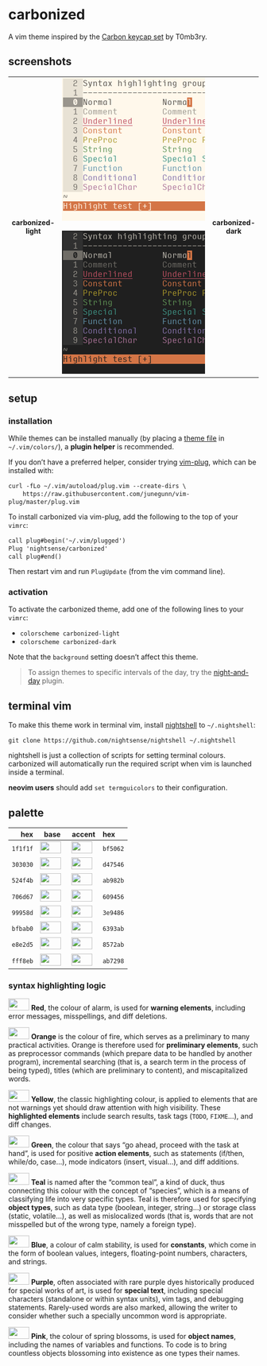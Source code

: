 <h1 id="carbonized">carbonized</h1>

<p>A vim theme inspired by the <a href="https://geekhack.org/index.php?topic=79693.0">Carbon keycap set</a> by T0mb3ry.</p>

<h2 id="screenshots">screenshots</h2>

<table>
<tr></tr><tr><td align="center"><strong>carbonized-<br />light</strong></td>
<td align="center"><img src="/img/screenshot-carbonized-light.png" alt="screenshot of the carbonized-light vim theme" width="288" /> <img src="/img/screenshot-carbonized-dark.png" alt="screenshot of the carbonized-dark vim theme" width="288" /></td>
<td align="center"><strong>carbonized-<br />dark</strong></td></tr>
</table>

<h2 id="setup">setup</h2>

<h3 id="installation">installation</h3>

<p>While themes can be installed manually (by placing a <a href="https://github.com/nightsense/carbonized/tree/master/colors">theme file</a> in <code class="highlighter-rouge">~/.vim/colors/</code>), a <strong>plugin helper</strong> is recommended.</p>

<p>If you don’t have a preferred helper, consider trying <a href="https://github.com/junegunn/vim-plug">vim-plug</a>, which can be installed with:</p>

<div class="highlighter-rouge"><pre class="highlight"><code>curl -fLo ~/.vim/autoload/plug.vim --create-dirs \
    https://raw.githubusercontent.com/junegunn/vim-plug/master/plug.vim
</code></pre>
</div>

<p>To install carbonized via vim-plug, add the following to the top of your <code class="highlighter-rouge">vimrc</code>:</p>

<div class="highlighter-rouge"><pre class="highlight"><code>call plug#begin('~/.vim/plugged')
Plug 'nightsense/carbonized'
call plug#end()
</code></pre>
</div>

<p>Then restart vim and run <code class="highlighter-rouge">PlugUpdate</code> (from the vim command line).</p>

<h3 id="activation">activation</h3>

<p>To activate the carbonized theme, add one of the following lines to your <code class="highlighter-rouge">vimrc</code>:</p>

<ul>
  <li><code class="highlighter-rouge">colorscheme carbonized-light</code></li>
  <li><code class="highlighter-rouge">colorscheme carbonized-dark</code></li>
</ul>

<p>Note that the <code class="highlighter-rouge">background</code> setting doesn’t affect this theme.</p>

<blockquote>
  <p>To assign themes to specific intervals of the day, try the <a href="https://github.com/nightsense/night-and-day">night-and-day</a> plugin.</p>
</blockquote>

<h2 id="terminal-vim">terminal vim</h2>

<p>To make this theme work in terminal vim, install <a href="https://github.com/nightsense/nightshell">nightshell</a> to <code class="highlighter-rouge">~/.nightshell</code>:</p>

<div class="highlighter-rouge"><pre class="highlight"><code>git clone https://github.com/nightsense/nightshell ~/.nightshell
</code></pre>
</div>

<p>nightshell is just a collection of scripts for setting terminal colours. carbonized will automatically run the required script when vim is launched inside a terminal.</p>

<p><strong>neovim users</strong> should add <code class="highlighter-rouge">set termguicolors</code> to their configuration.</p>

<h2 id="palette">palette</h2>

<table>
  <thead>
    <tr>
      <th style="text-align: right">hex</th>
      <th style="text-align: center">base</th>
      <th style="text-align: center">accent</th>
      <th style="text-align: left">hex</th>
    </tr>
  </thead>
  <tbody>
    <tr>
      <td style="text-align: right"><code class="highlighter-rouge">1f1f1f</code></td>
      <td style="text-align: center"><img src="http://www.colorhexa.com/1f1f1f.png" height="24" width="42" /> </td>
      <td style="text-align: center"><img src="http://www.colorhexa.com/bf5062.png" height="24" width="42" /> </td>
      <td style="text-align: left"><code class="highlighter-rouge">bf5062</code></td>
    </tr>
    <tr>
      <td style="text-align: right"><code class="highlighter-rouge">303030</code></td>
      <td style="text-align: center"><img src="http://www.colorhexa.com/303030.png" height="24" width="42" /> </td>
      <td style="text-align: center"><img src="http://www.colorhexa.com/d47546.png" height="24" width="42" /> </td>
      <td style="text-align: left"><code class="highlighter-rouge">d47546</code></td>
    </tr>
    <tr>
      <td style="text-align: right"><code class="highlighter-rouge">524f4b</code></td>
      <td style="text-align: center"><img src="http://www.colorhexa.com/524f4b.png" height="24" width="42" /> </td>
      <td style="text-align: center"><img src="http://www.colorhexa.com/ab982b.png" height="24" width="42" /> </td>
      <td style="text-align: left"><code class="highlighter-rouge">ab982b</code></td>
    </tr>
    <tr>
      <td style="text-align: right"><code class="highlighter-rouge">706d67</code></td>
      <td style="text-align: center"><img src="http://www.colorhexa.com/706d67.png" height="24" width="42" /> </td>
      <td style="text-align: center"><img src="http://www.colorhexa.com/609456.png" height="24" width="42" /> </td>
      <td style="text-align: left"><code class="highlighter-rouge">609456</code></td>
    </tr>
    <tr>
      <td style="text-align: right"><code class="highlighter-rouge">99958d</code></td>
      <td style="text-align: center"><img src="http://www.colorhexa.com/99958d.png" height="24" width="42" /> </td>
      <td style="text-align: center"><img src="http://www.colorhexa.com/3e9486.png" height="24" width="42" /> </td>
      <td style="text-align: left"><code class="highlighter-rouge">3e9486</code></td>
    </tr>
    <tr>
      <td style="text-align: right"><code class="highlighter-rouge">bfbab0</code></td>
      <td style="text-align: center"><img src="http://www.colorhexa.com/bfbab0.png" height="24" width="42" /> </td>
      <td style="text-align: center"><img src="http://www.colorhexa.com/6393ab.png" height="24" width="42" /> </td>
      <td style="text-align: left"><code class="highlighter-rouge">6393ab</code></td>
    </tr>
    <tr>
      <td style="text-align: right"><code class="highlighter-rouge">e8e2d5</code></td>
      <td style="text-align: center"><img src="http://www.colorhexa.com/e8e2d5.png" height="24" width="42" /> </td>
      <td style="text-align: center"><img src="http://www.colorhexa.com/8572ab.png" height="24" width="42" /> </td>
      <td style="text-align: left"><code class="highlighter-rouge">8572ab</code></td>
    </tr>
    <tr>
      <td style="text-align: right"><code class="highlighter-rouge">fff8eb</code></td>
      <td style="text-align: center"><img src="http://www.colorhexa.com/fff8eb.png" height="24" width="42" /> </td>
      <td style="text-align: center"><img src="http://www.colorhexa.com/ab7298.png" height="24" width="42" /> </td>
      <td style="text-align: left"><code class="highlighter-rouge">ab7298</code></td>
    </tr>
  </tbody>
</table>

<h3 id="syntax-highlighting-logic">syntax highlighting logic</h3>

<p><img src="http://www.colorhexa.com/bf5062.png" height="24" width="42" />
<strong>Red</strong>, the colour of alarm, is used for <strong>warning elements</strong>, including error messages, misspellings, and diff deletions.</p>

<p><img src="http://www.colorhexa.com/d47546.png" height="24" width="42" />
<strong>Orange</strong> is the colour of fire, which serves as a preliminary to many practical activities. Orange is therefore used for <strong>preliminary elements</strong>, such as preprocessor commands (which prepare data to be handled by another program), incremental searching (that is, a search term in the process of being typed), titles (which are preliminary to content), and miscapitalized words.</p>

<p><img src="http://www.colorhexa.com/ab982b.png" height="24" width="42" />
<strong>Yellow</strong>, the classic highlighting colour, is applied to elements that are not warnings yet should draw attention with high visibility. These <strong>highlighted elements</strong> include search results, task tags (<code class="highlighter-rouge">TODO</code>, <code class="highlighter-rouge">FIXME</code>…), and diff changes.</p>

<p><img src="http://www.colorhexa.com/609456.png" height="24" width="42" />
<strong>Green</strong>, the colour that says “go ahead, proceed with the task at hand”, is used for positive <strong>action elements</strong>, such as statements (if/then, while/do, case…), mode indicators (insert, visual…), and diff additions.</p>

<p><img src="http://www.colorhexa.com/3e9486.png" height="24" width="42" />
<strong>Teal</strong> is named after the “common teal”, a kind of duck, thus connecting this colour with the concept of “species”, which is a means of classifying life into very specific types. Teal is therefore used for specifying <strong>object types</strong>, such as data type (boolean, integer, string…) or storage class (static, volatile…), as well as mislocalized words (that is, words that are not misspelled but of the wrong type, namely a foreign type).</p>

<p><img src="http://www.colorhexa.com/6393ab.png" height="24" width="42" />
<strong>Blue</strong>, a colour of calm stability, is used for <strong>constants</strong>, which come in the form of boolean values, integers, floating-point numbers, characters, and strings.</p>

<p><img src="http://www.colorhexa.com/8572ab.png" height="24" width="42" />
<strong>Purple</strong>, often associated with rare purple dyes historically produced for special works of art, is used for <strong>special text</strong>, including special characters (standalone or within syntax units), vim tags, and debugging statements. Rarely-used words are also marked, allowing the writer to consider whether such a specially uncommon word is appropriate.</p>

<p><img src="http://www.colorhexa.com/ab7298.png" height="24" width="42" />
<strong>Pink</strong>, the colour of spring blossoms, is used for <strong>object names</strong>, including the names of variables and functions. To code is to bring countless objects blossoming into existence as one types their names.</p>
